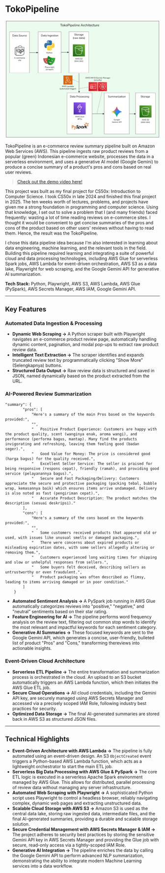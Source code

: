 # TokoPipeline

![TokoPipeline Architecture Diagram](./images/TokoPipelineArchitecture.png)

TokoPipeline is an e-commerce review summary pipeline built on Amazon Web Services (AWS). This pipeline ingests raw product reviews from a popular (green) Indonesian e-commerce website, processes the data in a serverless environment, and uses a generative AI model (Google Gemini) to produce a concise summary of a product's pros and cons based on real user reviews.

> [Check out the demo video here!]()

This project was built as my final project for CS50x: Introduction to Computer Science. I took CS50x in late 2024 and finished this final project in 2025. The ten weeks worth of lectures, problems, and projects have given me a strong foundation in programming and computer science. Using that knowledge, I set out to solve a problem that I (and many friends) faced frequently: wasting a lot of time reading reviews on e-commerce sites. I thought it would be convenient to get concise summaries of the pros and cons of the product based on other users' reviews without having to read them. Hence, the result was the TokoPipeline. 

I chose this data pipeline idea because I'm also interested in learning about data engineering, machine learning, and the relevant tools in the field. Building this pipeline required learning and integrating a suite of powerful cloud and data processing technologies, including AWS Glue for serverless Spark jobs, AWS Lambda for event-driven orchestration, AWS S3 as a data lake, Playwright for web scraping, and the Google Gemini API for generative AI summarization. 

**Tech Stack:** Python, Playwright, AWS S3, AWS Lambda, AWS Glue (PySpark), AWS Secrets Manager, AWS IAM, Google Gemini API.

---

## Key Features

### Automated Data Ingestion & Processing

-   **Dynamic Web Scraping →** A Python scraper built with Playwright navigates an e-commerce product review page, automatically handling dynamic content, pagination, and modal pop-ups to extract raw product review data.
-   **Intelligent Text Extraction →** The scraper identifies and expands truncated review text by programmatically clicking "Show More" (Selengkapnya) buttons.
-   **Structured Data Output →** Raw review data is structured and saved in JSON, named dynamically based on the product extracted from the URL.

### AI-Powered Review Summarization

```
"summary": {
        "pros": [
            "Here's a summary of the main Pros based on the keywords provided:",
            "",
            "   Positive Product Experience: Customers are happy with the product quality, scent (wanginya enak, aroma wangi), and performance (performa bagus, mantap). Many find the products invigorating and refreshing, leaving them feeling good (badan seger).",
            "   Good Value for Money: The price is considered good (harga bagus) for the quality received.",
            "   Excellent Seller Service: The seller is praised for being responsive (respons cepat), friendly (ramah), and providing good service (pelayanannya bagus).",
            "   Secure and Fast Packaging/Delivery: Customers appreciate the secure and protective packaging (packing tebal, bubble wrap, kemasannya baik) which ensures items arrive undamaged. Delivery is also noted as fast (pengiriman cepat).",
            "   Accurate Product Description: The product matches the description (sesuai deskripsi)."
        ],
        "cons": [
            "Here's a summary of the cons based on the keywords provided:",
            "",
            "   Some customers received products that appeared old or used, with issues like unusual smells or damaged packaging.",
            "   There were concerns about expired products or misleading expiration dates, with some sellers allegedly altering or removing them.",
            "   Customers experienced long waiting times for shipping and slow or unhelpful responses from sellers.",
            "   Some buyers felt deceived, describing sellers as untrustworthy or even fraudulent.",
            "   Product packaging was often described as flimsy, leading to items arriving damaged or in poor condition."
        ]
    }
```

-   **Automated Sentiment Analysis →** A PySpark job running in AWS Glue automatically categorizes reviews into "positive," "negative," and "neutral" sentiments based on their star rating.
-   **Feature Engineering for AI →** The pipeline performs word frequency analysis on the review text, filtering out common stop words to identify the most relevant and impactful keywords for each sentiment category.
-   **Generative AI Summaries →** These focused keywords are sent to the Google Gemini API, which generates a concise, user-friendly, bulleted list of product "Pros" and "Cons," transforming thereviews into actionable insights.

### Event-Driven Cloud Architecture

-   **Serverless ETL Pipeline →** The entire transformation and summarization process is orchestrated in the cloud. An upload to an S3 bucket automatically triggers an AWS Lambda function, which then initiates the AWS Glue ETL job.
-   **Secure Cloud Operations →** All cloud credentials, including the Gemini API key, are securely managed using AWS Secrets Manager and accessed via a precisely scoped IAM Role, following industry best practices for security.
-   **Optimized Data Storage →** The final AI-generated summaries are stored back in AWS S3 as structured JSON files.

---

## Technical Highlights

-   **Event-Driven Architecture with AWS Lambda →** The pipeline is fully automated using an event-driven design. An S3 `ObjectCreated` event triggers a Python-based AWS Lambda function, which acts as a lightweight orchestrator to start the main ETL job.
-   **Serverless Big Data Processing with AWS Glue & PySpark →** The core ETL logic is executed in a serverless Apache Spark environment managed by AWS Glue. This allows for distributed, parallel processing of review data without managing any server infrastructure.
-   **Automated Web Scraping with Playwright →** A sophisticated Python script uses Playwright to control a headless browser, reliably navigating complex, dynamic web pages and extracting unstructured data.
-   **Scalable Cloud Storage with AWS S3 →** Amazon S3 is used as the central data lake, storing raw ingested data, intermediate files, and the final AI-generated summaries, providing a durable and scalable storage solution.
-   **Secure Credential Management with AWS Secrets Manager & IAM →** The project adheres to security best practices by storing the sensitive Gemini API key in AWS Secrets Manager and providing the Glue job with secure, read-only access via a tightly-scoped IAM Role.
-   **Generative AI Integration →** The pipeline enriches the data by calling the Google Gemini API to perform advanced NLP summarization, demonstrating the ability to integrate modern Machine Learning services into a data workflow.
